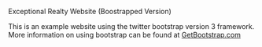 Exceptional Realty Website (Boostrapped Version)

This is an example website using the twitter bootstrap version 3 framework.  More information on using bootstrap can be found at [GetBootstrap.com](http://getbootstrap.com)